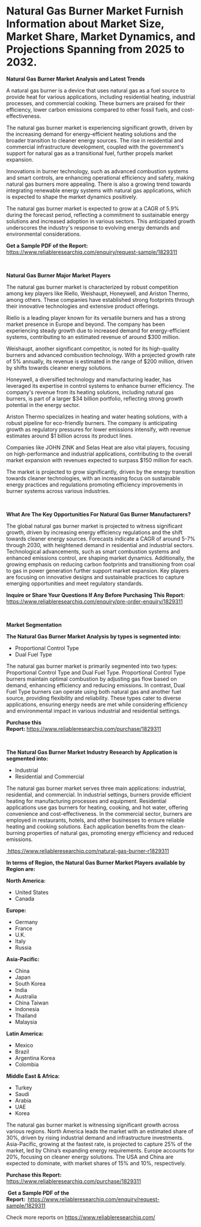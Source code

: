 <p><h1>Natural Gas Burner Market Furnish Information about Market Size, Market Share, Market Dynamics, and Projections Spanning from 2025 to 2032.</h1></p><p><strong>Natural Gas Burner Market Analysis and Latest Trends</strong></p>
<p><p>A natural gas burner is a device that uses natural gas as a fuel source to provide heat for various applications, including residential heating, industrial processes, and commercial cooking. These burners are praised for their efficiency, lower carbon emissions compared to other fossil fuels, and cost-effectiveness. </p><p>The natural gas burner market is experiencing significant growth, driven by the increasing demand for energy-efficient heating solutions and the broader transition to cleaner energy sources. The rise in residential and commercial infrastructure development, coupled with the government's support for natural gas as a transitional fuel, further propels market expansion. </p><p>Innovations in burner technology, such as advanced combustion systems and smart controls, are enhancing operational efficiency and safety, making natural gas burners more appealing. There is also a growing trend towards integrating renewable energy systems with natural gas applications, which is expected to shape the market dynamics positively.</p><p>The natural gas burner market is expected to grow at a CAGR of 5.9% during the forecast period, reflecting a commitment to sustainable energy solutions and increased adoption in various sectors. This anticipated growth underscores the industry's response to evolving energy demands and environmental considerations.</p></p>
<p><strong>Get a Sample PDF of the Report:&nbsp;</strong> <a href="https://www.reliableresearchiq.com/enquiry/request-sample/1829311?utm_campaign=3570&utm_medium=2&utm_source=Github&utm_content=ia&utm_term=02042025&utm_id=natural-gas-burner">https://www.reliableresearchiq.com/enquiry/request-sample/1829311</a></p>
<p>&nbsp;</p>
<p><strong>Natural Gas Burner Major Market Players</strong></p>
<p><p>The natural gas burner market is characterized by robust competition among key players like Riello, Weishaupt, Honeywell, and Ariston Thermo, among others. These companies have established strong footprints through their innovative technologies and extensive product offerings.</p><p>Riello is a leading player known for its versatile burners and has a strong market presence in Europe and beyond. The company has been experiencing steady growth due to increased demand for energy-efficient systems, contributing to an estimated revenue of around $300 million.</p><p>Weishaupt, another significant competitor, is noted for its high-quality burners and advanced combustion technology. With a projected growth rate of 5% annually, its revenue is estimated in the range of $200 million, driven by shifts towards cleaner energy solutions.</p><p>Honeywell, a diversified technology and manufacturing leader, has leveraged its expertise in control systems to enhance burner efficiency. The company's revenue from its heating solutions, including natural gas burners, is part of a larger $34 billion portfolio, reflecting strong growth potential in the energy sector.</p><p>Ariston Thermo specializes in heating and water heating solutions, with a robust pipeline for eco-friendly burners. The company is anticipating growth as regulatory pressures for lower emissions intensify, with revenue estimates around $1 billion across its product lines.</p><p>Companies like JOHN ZINK and Selas Heat are also vital players, focusing on high-performance and industrial applications, contributing to the overall market expansion with revenues expected to surpass $150 million for each.</p><p>The market is projected to grow significantly, driven by the energy transition towards cleaner technologies, with an increasing focus on sustainable energy practices and regulations promoting efficiency improvements in burner systems across various industries.</p></p>
<p>&nbsp;</p>
<p><strong>What Are The Key Opportunities For Natural Gas Burner Manufacturers?</strong></p>
<p><p>The global natural gas burner market is projected to witness significant growth, driven by increasing energy efficiency regulations and the shift towards cleaner energy sources. Forecasts indicate a CAGR of around 5-7% through 2030, with heightened demand in residential and industrial sectors. Technological advancements, such as smart combustion systems and enhanced emissions control, are shaping market dynamics. Additionally, the growing emphasis on reducing carbon footprints and transitioning from coal to gas in power generation further support market expansion. Key players are focusing on innovative designs and sustainable practices to capture emerging opportunities and meet regulatory standards.</p></p>
<p><strong>Inquire or Share Your Questions If Any Before Purchasing This Report:</strong> <a href="https://www.reliableresearchiq.com/enquiry/pre-order-enquiry/1829311?utm_campaign=3570&utm_medium=2&utm_source=Github&utm_content=ia&utm_term=02042025&utm_id=natural-gas-burner">https://www.reliableresearchiq.com/enquiry/pre-order-enquiry/1829311</a></p>
<p>&nbsp;</p>
<p><strong>Market Segmentation</strong></p>
<p><strong>The Natural Gas Burner Market Analysis by types is segmented into:</strong></p>
<p><ul><li>Proportional Control Type</li><li>Dual Fuel Type</li></ul></p>
<p><p>The natural gas burner market is primarily segmented into two types: Proportional Control Type and Dual Fuel Type. Proportional Control Type burners maintain optimal combustion by adjusting gas flow based on demand, enhancing efficiency and reducing emissions. In contrast, Dual Fuel Type burners can operate using both natural gas and another fuel source, providing flexibility and reliability. These types cater to diverse applications, ensuring energy needs are met while considering efficiency and environmental impact in various industrial and residential settings.</p></p>
<p><strong>Purchase this Report:&nbsp;</strong><a href="https://www.reliableresearchiq.com/purchase/1829311?utm_campaign=3570&utm_medium=2&utm_source=Github&utm_content=ia&utm_term=02042025&utm_id=natural-gas-burner">https://www.reliableresearchiq.com/purchase/1829311</a></p>
<p>&nbsp;</p>
<p><strong>The Natural Gas Burner Market Industry Research by Application is segmented into:</strong></p>
<p><ul><li>Industrial</li><li>Residential and Commercial</li></ul></p>
<p><p>The natural gas burner market serves three main applications: industrial, residential, and commercial. In industrial settings, burners provide efficient heating for manufacturing processes and equipment. Residential applications use gas burners for heating, cooking, and hot water, offering convenience and cost-effectiveness. In the commercial sector, burners are employed in restaurants, hotels, and other businesses to ensure reliable heating and cooking solutions. Each application benefits from the clean-burning properties of natural gas, promoting energy efficiency and reduced emissions.</p></p>
<p><a href="https://www.reliableresearchiq.com/natural-gas-burner-r1829311?utm_campaign=3570&utm_medium=2&utm_source=Github&utm_content=ia&utm_term=02042025&utm_id=natural-gas-burner">&nbsp;https://www.reliableresearchiq.com/natural-gas-burner-r1829311</a></p>
<p><strong>In terms of Region, the Natural Gas Burner Market Players available by Region are:</strong></p>
<p>
    <p> <strong> North America: </strong>
        <ul>
            <li>United States</li>
            <li>Canada</li>
        </ul>
        </p> 
    <p> <strong> Europe: </strong>
        <ul>
            <li>Germany</li>
            <li>France</li>
            <li>U.K.</li>
            <li>Italy</li>
            <li>Russia</li>
        </ul>
        </p> 
    <p> <strong> Asia-Pacific: </strong>
        <ul>
            <li>China</li>
            <li>Japan</li>
            <li>South Korea</li>
            <li>India</li>
            <li>Australia</li>
            <li>China Taiwan</li>
            <li>Indonesia</li>
            <li>Thailand</li>
            <li>Malaysia</li>
        </ul>
        </p> 
    <p> <strong> Latin America: </strong>
        <ul>
            <li>Mexico</li>
            <li>Brazil</li>
            <li>Argentina Korea</li>
            <li>Colombia</li>
        </ul>
        </p> 
    <p> <strong> Middle East & Africa: </strong>
        <ul>
            <li>Turkey</li>
            <li>Saudi</li>
            <li>Arabia</li>
            <li>UAE</li>
            <li>Korea</li>
        </ul>
    </p>
    </p>
<p><p>The natural gas burner market is witnessing significant growth across various regions. North America leads the market with an estimated share of 30%, driven by rising industrial demand and infrastructure investments. Asia-Pacific, growing at the fastest rate, is projected to capture 25% of the market, led by China’s expanding energy requirements. Europe accounts for 20%, focusing on cleaner energy solutions. The USA and China are expected to dominate, with market shares of 15% and 10%, respectively.</p></p>
<p><strong>Purchase this Report: </strong><a href="https://www.reliableresearchiq.com/purchase/1829311?utm_campaign=3570&utm_medium=2&utm_source=Github&utm_content=ia&utm_term=02042025&utm_id=natural-gas-burner">https://www.reliableresearchiq.com/purchase/1829311</a></p>
<p>&nbsp;<strong>Get a Sample PDF of the Report:&nbsp;&nbsp;</strong><a href="https://www.reliableresearchiq.com/enquiry/request-sample/1829311?utm_campaign=3570&utm_medium=2&utm_source=Github&utm_content=ia&utm_term=02042025&utm_id=natural-gas-burner">https://www.reliableresearchiq.com/enquiry/request-sample/1829311</a></p>
<p><strong></strong></p>
<p>Check more reports on <a href="https://www.reliableresearchiq.com/?utm_campaign=3570&utm_medium=2&utm_source=Github&utm_content=ia&utm_term=02042025&utm_id=natural-gas-burner">https://www.reliableresearchiq.com/</a></p>